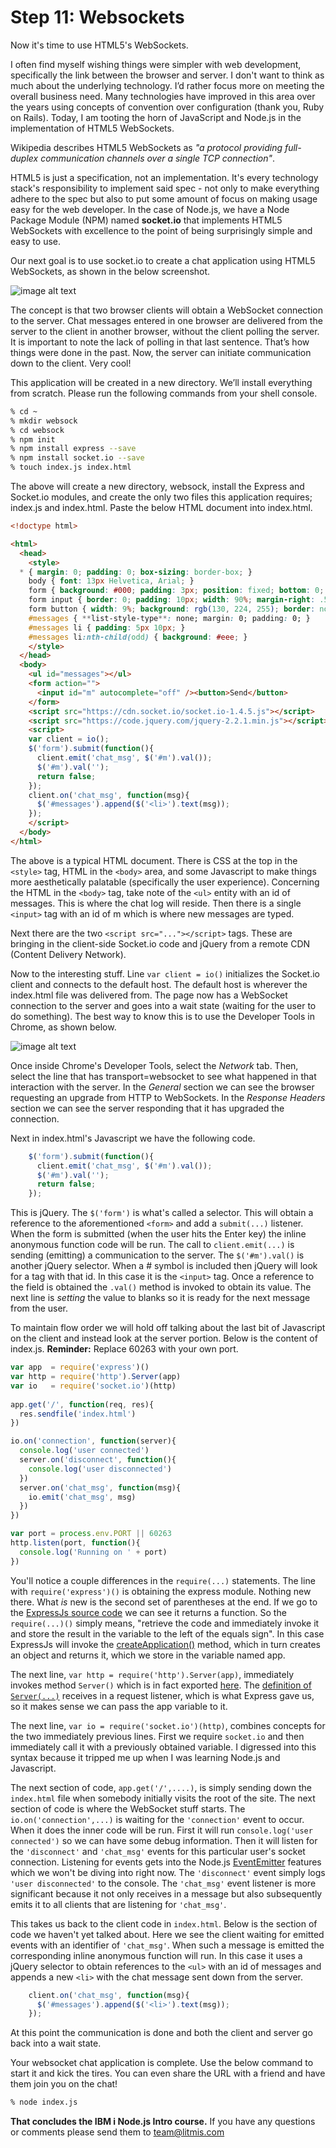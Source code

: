 # Step 11: Websockets

Now it's time to use HTML5's WebSockets.

I often find myself wishing things were simpler with web development, specifically the link between the browser and server.  I don't want to think as much about the underlying technology.  I’d rather focus more on meeting the overall business need. Many technologies have improved in this area over the years using concepts of convention over configuration (thank you, Ruby on Rails). Today, I am tooting the horn of JavaScript and Node.js in the implementation of HTML5 WebSockets.

Wikipedia describes HTML5 WebSockets as *"a protocol providing full-duplex communication channels over a single TCP connection"*.

HTML5 is just a specification, not an implementation. It's every technology stack's responsibility to implement said spec - not only to make everything adhere to the spec but also to put some amount of focus on making usage easy for the web developer. In the case of Node.js, we have a Node Package Module (NPM) named **socket.io** that implements HTML5 WebSockets with excellence to the point of being surprisingly simple and easy to use.

Our next goal is to use socket.io to create a chat application using HTML5 WebSockets, as shown in the below screenshot. 

![image alt text](img/image_22.png)

The concept is that two browser clients will obtain a WebSocket connection to the server.  Chat messages entered in one browser are delivered from the server to the client in another browser, without the client polling the server. It is important to note the lack of polling in that last sentence. That’s how things were done in the past. Now, the server can initiate communication down to the client. Very cool!

This application will be created in a new directory.  We’ll install everything from scratch.  Please run the following commands from your shell console.

```sh
% cd ~
% mkdir websock
% cd websock
% npm init
% npm install express --save
% npm install socket.io --save
% touch index.js index.html
```

The above will create a new directory, websock, install the Express and Socket.io modules, and create the only two files this application requires; index.js and index.html.  Paste the below HTML document into index.html.

```html
<!doctype html>

<html>
  <head>
    <style>
  * { margin: 0; padding: 0; box-sizing: border-box; }
    body { font: 13px Helvetica, Arial; }
    form { background: #000; padding: 3px; position: fixed; bottom: 0; width: 100%; }
    form input { border: 0; padding: 10px; width: 90%; margin-right: .5%; }
    form button { width: 9%; background: rgb(130, 224, 255); border: none; padding: 10px; }
    #messages { **list-style-type**: none; margin: 0; padding: 0; }
    #messages li { padding: 5px 10px; }
    #messages li:nth-child(odd) { background: #eee; }
    </style>
  </head>
  <body>
    <ul id="messages"></ul>
    <form action="">
      <input id="m" autocomplete="off" /><button>Send</button>
    </form>
    <script src="https://cdn.socket.io/socket.io-1.4.5.js"></script>
    <script src="https://code.jquery.com/jquery-2.2.1.min.js"></script>
    <script>
    var client = io();
    $('form').submit(function(){
      client.emit('chat_msg', $('#m').val());
      $('#m').val('');
      return false;
    });
    client.on('chat_msg', function(msg){
      $('#messages').append($('<li>').text(msg));
    });
    </script>
  </body>
</html>
```

The above is a typical HTML document.  There is CSS at the top in the `<style>` tag, HTML in the `<body>` area, and some Javascript to make things more aesthetically palatable (specifically the user experience).  Concerning the HTML in the `<body>` tag, take note of the `<ul>` entity with an id of messages.  This is where the chat log will reside.  Then there is a single `<input>` tag with an id of m which is where new messages are typed.

Next there are the two `<script src="..."></script>` tags.  These are bringing in the client-side Socket.io code and jQuery from a remote CDN (Content Delivery Network).

Now to the interesting stuff.  Line `var client = io()` initializes the Socket.io client and connects to the default host.  The default host is wherever the index.html file was delivered from.  The page now has a WebSocket connection to the server and goes into a wait state (waiting for the user to do something).  The best way to know this is to use the Developer Tools in Chrome, as shown below.

![image alt text](img/image_23.png)

Once inside Chrome's Developer Tools, select the *Network* tab.  Then, select the line that has transport=websocket to see what happened in that interaction with the server.  In the *General* section we can see the browser requesting an upgrade from HTTP to WebSockets.  In the *Response Headers* section we can see the server responding that it has upgraded the connection.

Next in index.html's Javascript we have the following code.

```js
    $('form').submit(function(){
      client.emit('chat_msg', $('#m').val());
      $('#m').val('');
      return false;
    });
```

This is jQuery.  The `$('form')` is what's called a selector.  This will obtain a reference to the aforementioned `<form>` and add a `submit(...)` listener.  When the form is submitted (when the user hits the Enter key) the inline anonymous function code will be run.  The call to `client.emit(...)` is sending (emitting) a communication to the server.  The `$('#m').val()` is another jQuery selector.  When a # symbol is included then jQuery will look for a tag with that id.  In this case it is the `<input>` tag.  Once a reference to the field is obtained the `.val()` method is invoked to obtain its value.  The next line is *setting* the value to blanks so it is ready for the next message from the user.

To maintain flow order we will hold off talking about the last bit of Javascript on the client and instead look at the server portion.  Below is the content of index.js.  **Reminder:** Replace 60263 with your own port.

```js
var app  = require('express')()
var http = require('http').Server(app)
var io   = require('socket.io')(http)
 
app.get('/', function(req, res){
  res.sendfile('index.html')
})

io.on('connection', function(server){
  console.log('user connected')
  server.on('disconnect', function(){
    console.log('user disconnected')
  })
  server.on('chat_msg', function(msg){
    io.emit('chat_msg', msg)
  })
})

var port = process.env.PORT || 60263
http.listen(port, function(){
  console.log('Running on ' + port)
})
```

You'll notice a couple differences in the `require(...)` statements.  The line with `require('express')()` is obtaining the express module.  Nothing new there.  What *is* new is the second set of parentheses at the end.  If we go to the [ExpressJs source code](https://github.com/expressjs/express/blob/master/lib/express.js#L27) we can see it returns a function.  So the `require(...)()` simply means, "retrieve the code and immediately invoke it and store the result in the variable to the left of the equals sign".  In this case ExpressJs will invoke the [createApplication()](https://github.com/expressjs/express/blob/master/lib/express.js#L36) method, which in turn creates an object and returns it, which we store in the variable named app.  

The next line, `var http = require('http').Server(app)`, immediately invokes method `Server()` which is in fact exported [here](https://github.com/nodejs/node/blob/master/lib/_http_server.js#L254).  The [definition of ](https://github.com/nodejs/node/blob/master/lib/_http_server.js#L222)[`Server(...)`](https://github.com/nodejs/node/blob/master/lib/_http_server.js#L222) receives in a request listener, which is what Express gave us, so it makes sense we can pass the app variable to it.

The next line, `var io = require('socket.io')(http)`, combines concepts for the two immediately previous lines.  First we require `socket.io` and then immediately call it with a previously obtained variable.  I digressed into this syntax because it tripped me up when I was learning Node.js and Javascript.

The next section of code, `app.get('/',....)`, is simply sending down the `index.html` file when somebody initially visits the root of the site.  The next section of code is where the WebSocket stuff starts.  The `io.on('connection',...)` is waiting for the `'connection'` event to occur.  When it does the inner code will be run. First it will run `console.log('user connected')` so we can have some debug information.  Then it will listen for the `'disconnect'` and `'chat_msg'` events for this particular user's socket connection.  Listening for events gets into the Node.js [EventEmitter](https://nodejs.org/api/events.html) features which we won't be diving into right now.  The `'disconnect'` event simply logs `'user disconnected'` to the console.  The `'chat_msg'` event listener is more significant because it not only receives in a message but also subsequently emits it to all clients that are listening for `'chat_msg'`.

This takes us back to the client code in `index.html`.  Below is the section of code we haven't yet talked about.  Here we see the client waiting for emitted events with an identifier of `'chat_msg'`.  When such a message is emitted the corresponding inline anonymous function will run.  In this case it uses a jQuery selector to obtain references to the `<ul>` with an id of messages and appends a new `<li>` with the chat message sent down from the server.

```js
    client.on('chat_msg', function(msg){
      $('#messages').append($('<li>').text(msg));
    });
```

At this point the communication is done and both the client and server go back into a wait state.

Your websocket chat application is complete.  Use the below command to start it and kick the tires.  You can even share the URL with a friend and have them join you on the chat!

```sh
% node index.js
```

**That concludes the IBM i Node.js Intro course.**  If you have any questions or comments please send them to [team@litmis.com](mailto:team@litmis.com)
